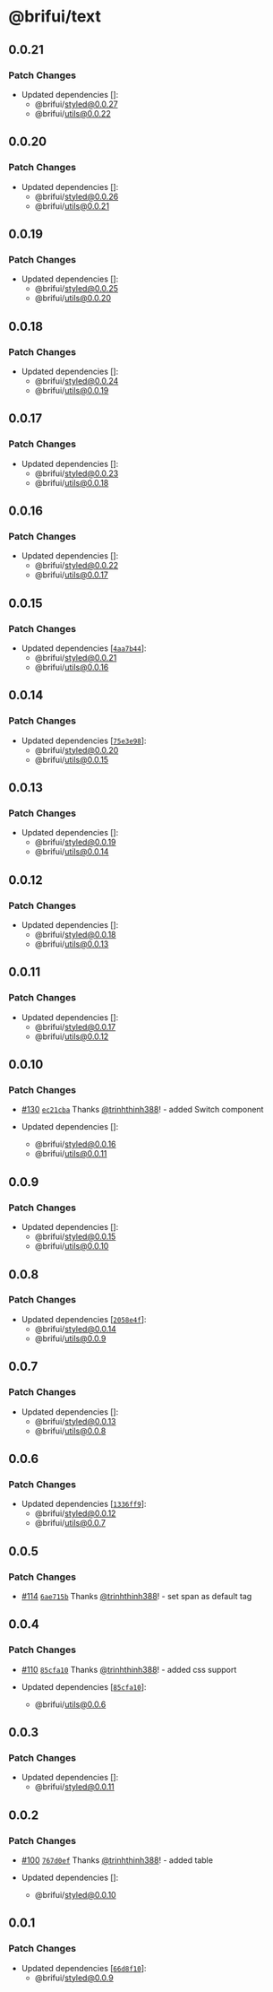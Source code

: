 # @brifui/text

## 0.0.21

### Patch Changes

- Updated dependencies []:
  - @brifui/styled@0.0.27
  - @brifui/utils@0.0.22

## 0.0.20

### Patch Changes

- Updated dependencies []:
  - @brifui/styled@0.0.26
  - @brifui/utils@0.0.21

## 0.0.19

### Patch Changes

- Updated dependencies []:
  - @brifui/styled@0.0.25
  - @brifui/utils@0.0.20

## 0.0.18

### Patch Changes

- Updated dependencies []:
  - @brifui/styled@0.0.24
  - @brifui/utils@0.0.19

## 0.0.17

### Patch Changes

- Updated dependencies []:
  - @brifui/styled@0.0.23
  - @brifui/utils@0.0.18

## 0.0.16

### Patch Changes

- Updated dependencies []:
  - @brifui/styled@0.0.22
  - @brifui/utils@0.0.17

## 0.0.15

### Patch Changes

- Updated dependencies [[`4aa7b44`](https://github.com/brifui-org/brif-ui/commit/4aa7b44b68988dda525a04e03e2f23473298d31b)]:
  - @brifui/styled@0.0.21
  - @brifui/utils@0.0.16

## 0.0.14

### Patch Changes

- Updated dependencies [[`75e3e98`](https://github.com/brifui-org/brif-ui/commit/75e3e98212ce4c30442827d1195dd8b48572e74b)]:
  - @brifui/styled@0.0.20
  - @brifui/utils@0.0.15

## 0.0.13

### Patch Changes

- Updated dependencies []:
  - @brifui/styled@0.0.19
  - @brifui/utils@0.0.14

## 0.0.12

### Patch Changes

- Updated dependencies []:
  - @brifui/styled@0.0.18
  - @brifui/utils@0.0.13

## 0.0.11

### Patch Changes

- Updated dependencies []:
  - @brifui/styled@0.0.17
  - @brifui/utils@0.0.12

## 0.0.10

### Patch Changes

- [#130](https://github.com/brifui-org/brif-ui/pull/130) [`ec21cba`](https://github.com/brifui-org/brif-ui/commit/ec21cba5d415145d5564cbf1d72612be7337d489) Thanks [@trinhthinh388](https://github.com/trinhthinh388)! - added Switch component

- Updated dependencies []:
  - @brifui/styled@0.0.16
  - @brifui/utils@0.0.11

## 0.0.9

### Patch Changes

- Updated dependencies []:
  - @brifui/styled@0.0.15
  - @brifui/utils@0.0.10

## 0.0.8

### Patch Changes

- Updated dependencies [[`2058e4f`](https://github.com/brifui-org/brif-ui/commit/2058e4f4fc43139d9b13322c5c50b49f43dc2f28)]:
  - @brifui/styled@0.0.14
  - @brifui/utils@0.0.9

## 0.0.7

### Patch Changes

- Updated dependencies []:
  - @brifui/styled@0.0.13
  - @brifui/utils@0.0.8

## 0.0.6

### Patch Changes

- Updated dependencies [[`1336ff9`](https://github.com/brifui-org/brif-ui/commit/1336ff9dd99899e54da1bd4bfa77168c14c4e662)]:
  - @brifui/styled@0.0.12
  - @brifui/utils@0.0.7

## 0.0.5

### Patch Changes

- [#114](https://github.com/brifui-org/brif-ui/pull/114) [`6ae715b`](https://github.com/brifui-org/brif-ui/commit/6ae715b08fb95714a2af577be7f74d411660384d) Thanks [@trinhthinh388](https://github.com/trinhthinh388)! - set span as default tag

## 0.0.4

### Patch Changes

- [#110](https://github.com/brifui-org/brif-ui/pull/110) [`85cfa10`](https://github.com/brifui-org/brif-ui/commit/85cfa10cca6ad3b3de2d48004e8517068c91df33) Thanks [@trinhthinh388](https://github.com/trinhthinh388)! - added css support

- Updated dependencies [[`85cfa10`](https://github.com/brifui-org/brif-ui/commit/85cfa10cca6ad3b3de2d48004e8517068c91df33)]:
  - @brifui/utils@0.0.6

## 0.0.3

### Patch Changes

- Updated dependencies []:
  - @brifui/styled@0.0.11

## 0.0.2

### Patch Changes

- [#100](https://github.com/brifui-org/brif-ui/pull/100) [`767d0ef`](https://github.com/brifui-org/brif-ui/commit/767d0ef50ac4113eac4d6c47231eabbdbbe85031) Thanks [@trinhthinh388](https://github.com/trinhthinh388)! - added table

- Updated dependencies []:
  - @brifui/styled@0.0.10

## 0.0.1

### Patch Changes

- Updated dependencies [[`66d8f10`](https://github.com/brifui-org/brif-ui/commit/66d8f108414b12f9949cede9d1e511ad47106e49)]:
  - @brifui/styled@0.0.9
